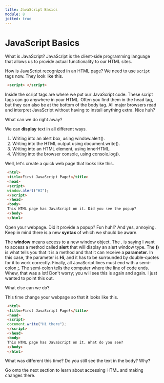 ```yaml
---
title: JavaScript Basics
module: 8
jotted: true
---
```


# JavaScript Basics

What is JavaScript? JavaScript is the client-side programming language that allows us to provide actual functionality to our HTML sites.

How is JavaScript recognized in an HTML page? We need to use `script` tags now. They look like this.

```html
 <script> </script>
```

Inside the script tags are where we put our JavaScript code. These script tags can go anywhere in your HTML. Often you find them in the head tag, but they can also be at the bottom of the body tag. All major browsers read and interpret JavaScript without having to install anything extra. Nice huh?

What can we do right away?

We can **display** text in all different ways.

1. Writing into an alert box, using window.alert().
2. Writing into the HTML output using document.write().
3. Writing into an HTML element, using innerHTML.
4. Writing into the browser console, using console.log().


Well, let's create a quick web page that looks like this.

```html
 <html>
 <title>First JavaScript Page!</title>
 <head>
 <script>
 window.alert("HI");
 </script>
 </head>
 <body>
 This HTML page has JavaScript on it. Did you see the popup?
 </body>
 </html>
```

Open your webpage. Did it provide a popup? Fun huh!? And yes, annoying. Keep in mind there is a new **syntax** of which we should be aware.

The **window** means access to a new window object. The **.** is saying I want to access a method called **alert** that will display an alert window type. The **()** is what tells you that it is a method and that it can receive a **parameter**. In this case, the parameter is **Hi**, and it has to be surrounded by double-quotes for it to work correctly. Finally, all JavaScript lines must end with a semi-colon **;**. The semi-colon tells the computer where the line of code ends. Whew, that was a lot! Don't worry; you will see this is again and again. I just wanted to point this out.

What else can we do?

This time change your webpage so that it looks like this.

```html
 <html>
 <title>First JavaScript Page!</title>
 <head>
 <script>
 document.write("Hi there");
 </script>
 </head>
 <body>
 This HTML page has JavaScript on it. What do you see?
 </body>
 </html>
```
What was different this time? Do you still see the text in the body? Why?

Go onto the next section to learn about accessing HTML and making changes there.

<!-- video -->
